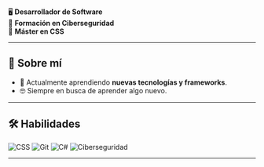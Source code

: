 

  🖥️ <strong>Desarrollador de Software</strong> <br>
  🔐 <strong>Formación en Ciberseguridad</strong> <br>
  🎨 <strong>Máster en CSS</strong>
</p>

---

## 🚀 Sobre mí

- 🌱 Actualmente aprendiendo **nuevas tecnologías y frameworks**.
- 🤓 Siempre en busca de aprender algo nuevo.
  
---

## 🛠️ Habilidades

![CSS](https://img.shields.io/badge/-CSS3-1572B6?style=flat&logo=css3&logoColor=white)
![Git](https://img.shields.io/badge/-Git-F05032?style=flat&logo=git&logoColor=white)
![C#](https://img.shields.io/badge/-C%23-239120?style=flat&logo=c-sharp&logoColor=white)
![Ciberseguridad](https://img.shields.io/badge/-Ciberseguridad-4B8BBE?style=flat&logo=shield&logoColor=white)

---
